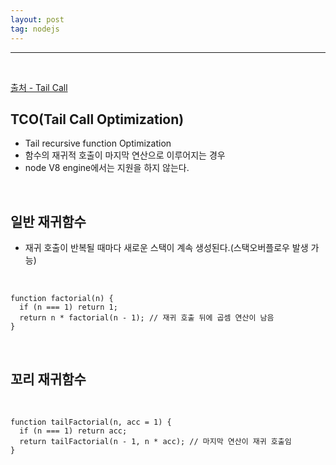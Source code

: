```yaml
---
layout: post
tag: nodejs 
---
```

***
<br>

[출처 - Tail Call](https://webkit.org/blog/6240/ecmascript-6-proper-tail-calls-in-webkit/)

## TCO(Tail Call Optimization)
- Tail recursive function Optimization
- 함수의 재귀적 호출이 마지막 연산으로 이루어지는 경우
- node V8 engine에서는 지원을 하지 않는다.

<br>

## 일반 재귀함수
-  재귀 호출이 반복될 때마다 새로운 스택이 계속 생성된다.(스택오버플로우 발생 가능)

<br>

```
function factorial(n) {
  if (n === 1) return 1;
  return n * factorial(n - 1); // 재귀 호출 뒤에 곱셈 연산이 남음
}
```
<br>

## 꼬리 재귀함수
<br>

```
function tailFactorial(n, acc = 1) {
  if (n === 1) return acc;
  return tailFactorial(n - 1, n * acc); // 마지막 연산이 재귀 호출임
}
```
